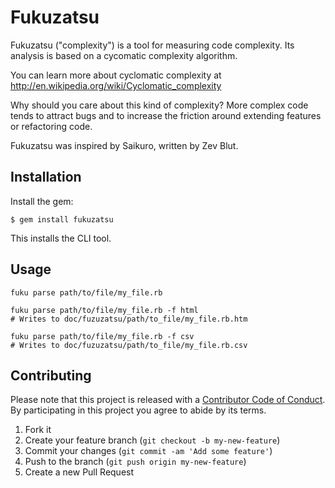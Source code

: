 # Fukuzatsu

Fukuzatsu ("complexity") is a tool for measuring code complexity. Its analysis is based on a cycomatic complexity algorithm.

You can learn more about cyclomatic complexity at http://en.wikipedia.org/wiki/Cyclomatic_complexity

Why should you care about this kind of complexity? More complex code tends to attract bugs and to increase the friction around extending features or refactoring code.

Fukuzatsu was inspired by Saikuro, written by Zev Blut.

## Installation

Install the gem:

    $ gem install fukuzatsu

This installs the CLI tool.

## Usage

    fuku parse path/to/file/my_file.rb

    fuku parse path/to/file/my_file.rb -f html
    # Writes to doc/fuzuzatsu/path/to_file/my_file.rb.htm

    fuku parse path/to/file/my_file.rb -f csv
    # Writes to doc/fuzuzatsu/path/to_file/my_file.rb.csv

## Contributing

Please note that this project is released with a [Contributor Code of Conduct](https://gitlab.com/coraline/fukuzatsu/blob/master/CODE_OF_CONDUCT.md). By participating in this project you agree to abide by its terms.

1. Fork it
2. Create your feature branch (`git checkout -b my-new-feature`)
3. Commit your changes (`git commit -am 'Add some feature'`)
4. Push to the branch (`git push origin my-new-feature`)
5. Create a new Pull Request
